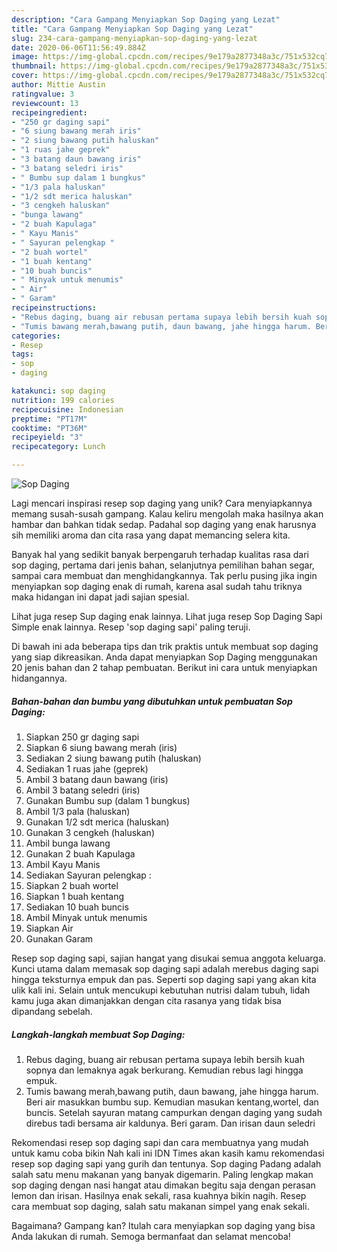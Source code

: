 ```yaml
---
description: "Cara Gampang Menyiapkan Sop Daging yang Lezat"
title: "Cara Gampang Menyiapkan Sop Daging yang Lezat"
slug: 234-cara-gampang-menyiapkan-sop-daging-yang-lezat
date: 2020-06-06T11:56:49.884Z
image: https://img-global.cpcdn.com/recipes/9e179a2877348a3c/751x532cq70/sop-daging-foto-resep-utama.jpg
thumbnail: https://img-global.cpcdn.com/recipes/9e179a2877348a3c/751x532cq70/sop-daging-foto-resep-utama.jpg
cover: https://img-global.cpcdn.com/recipes/9e179a2877348a3c/751x532cq70/sop-daging-foto-resep-utama.jpg
author: Mittie Austin
ratingvalue: 3
reviewcount: 13
recipeingredient:
- "250 gr daging sapi"
- "6 siung bawang merah iris"
- "2 siung bawang putih haluskan"
- "1 ruas jahe geprek"
- "3 batang daun bawang iris"
- "3 batang seledri iris"
- " Bumbu sup dalam 1 bungkus"
- "1/3 pala haluskan"
- "1/2 sdt merica haluskan"
- "3 cengkeh haluskan"
- "bunga lawang"
- "2 buah Kapulaga"
- " Kayu Manis"
- " Sayuran pelengkap "
- "2 buah wortel"
- "1 buah kentang"
- "10 buah buncis"
- " Minyak untuk menumis"
- " Air"
- " Garam"
recipeinstructions:
- "Rebus daging, buang air rebusan pertama supaya lebih bersih kuah sopnya dan lemaknya agak berkurang. Kemudian rebus lagi hingga empuk."
- "Tumis bawang merah,bawang putih, daun bawang, jahe hingga harum. Beri air masukkan bumbu sup. Kemudian masukan kentang,wortel, dan buncis. Setelah sayuran matang campurkan dengan daging yang sudah direbus tadi bersama air kaldunya. Beri garam. Dan irisan daun seledri"
categories:
- Resep
tags:
- sop
- daging

katakunci: sop daging 
nutrition: 199 calories
recipecuisine: Indonesian
preptime: "PT17M"
cooktime: "PT36M"
recipeyield: "3"
recipecategory: Lunch

---
```



![Sop Daging](https://img-global.cpcdn.com/recipes/9e179a2877348a3c/751x532cq70/sop-daging-foto-resep-utama.jpg)

Lagi mencari inspirasi resep sop daging yang unik? Cara menyiapkannya memang susah-susah gampang. Kalau keliru mengolah maka hasilnya akan hambar dan bahkan tidak sedap. Padahal sop daging yang enak harusnya sih memiliki aroma dan cita rasa yang dapat memancing selera kita.

Banyak hal yang sedikit banyak berpengaruh terhadap kualitas rasa dari sop daging, pertama dari jenis bahan, selanjutnya pemilihan bahan segar, sampai cara membuat dan menghidangkannya. Tak perlu pusing jika ingin menyiapkan sop daging enak di rumah, karena asal sudah tahu triknya maka hidangan ini dapat jadi sajian spesial.

Lihat juga resep Sup daging enak lainnya. Lihat juga resep Sop Daging Sapi Simple enak lainnya. Resep &#39;sop daging sapi&#39; paling teruji.


Di bawah ini ada beberapa tips dan trik praktis untuk membuat sop daging yang siap dikreasikan. Anda dapat menyiapkan Sop Daging menggunakan 20 jenis bahan dan 2 tahap pembuatan. Berikut ini cara untuk menyiapkan hidangannya.

<!--inarticleads1-->

##### Bahan-bahan dan bumbu yang dibutuhkan untuk pembuatan Sop Daging:

1. Siapkan 250 gr daging sapi
1. Siapkan 6 siung bawang merah (iris)
1. Sediakan 2 siung bawang putih (haluskan)
1. Sediakan 1 ruas jahe (geprek)
1. Ambil 3 batang daun bawang (iris)
1. Ambil 3 batang seledri (iris)
1. Gunakan  Bumbu sup (dalam 1 bungkus)
1. Ambil 1/3 pala (haluskan)
1. Gunakan 1/2 sdt merica (haluskan)
1. Gunakan 3 cengkeh (haluskan)
1. Ambil bunga lawang
1. Gunakan 2 buah Kapulaga
1. Ambil  Kayu Manis
1. Sediakan  Sayuran pelengkap :
1. Siapkan 2 buah wortel
1. Siapkan 1 buah kentang
1. Sediakan 10 buah buncis
1. Ambil  Minyak untuk menumis
1. Siapkan  Air
1. Gunakan  Garam


Resep sop daging sapi, sajian hangat yang disukai semua anggota keluarga. Kunci utama dalam memasak sop daging sapi adalah merebus daging sapi hingga teksturnya empuk dan pas. Seperti sop daging sapi yang akan kita ulik kali ini. Selain untuk mencukupi kebutuhan nutrisi dalam tubuh, lidah kamu juga akan dimanjakkan dengan cita rasanya yang tidak bisa dipandang sebelah. 

<!--inarticleads2-->

##### Langkah-langkah membuat Sop Daging:

1. Rebus daging, buang air rebusan pertama supaya lebih bersih kuah sopnya dan lemaknya agak berkurang. Kemudian rebus lagi hingga empuk.
1. Tumis bawang merah,bawang putih, daun bawang, jahe hingga harum. Beri air masukkan bumbu sup. Kemudian masukan kentang,wortel, dan buncis. Setelah sayuran matang campurkan dengan daging yang sudah direbus tadi bersama air kaldunya. Beri garam. Dan irisan daun seledri


Rekomendasi resep sop daging sapi dan cara membuatnya yang mudah untuk kamu coba bikin Nah kali ini IDN Times akan kasih kamu rekomendasi resep sop daging sapi yang gurih dan tentunya. Sop daging Padang adalah salah satu menu makanan yang banyak digemarin. Paling lengkap makan sop daging dengan nasi hangat atau dimakan begitu saja dengan perasan lemon dan irisan. Hasilnya enak sekali, rasa kuahnya bikin nagih. Resep cara membuat sop daging, salah satu makanan simpel yang enak sekali. 

Bagaimana? Gampang kan? Itulah cara menyiapkan sop daging yang bisa Anda lakukan di rumah. Semoga bermanfaat dan selamat mencoba!
